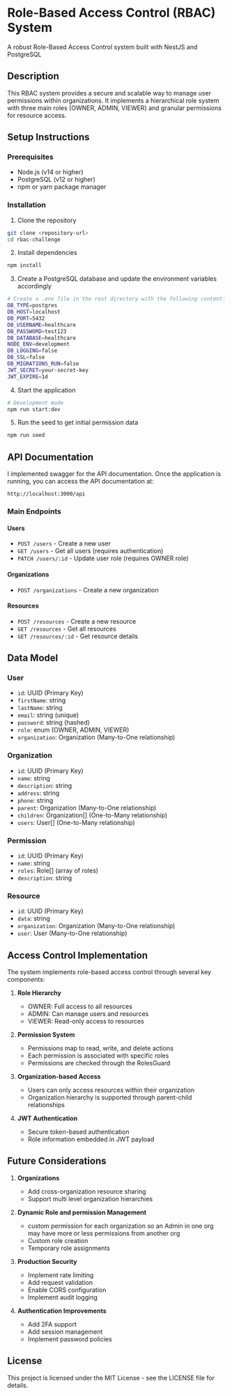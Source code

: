 # Role-Based Access Control (RBAC) System

A robust Role-Based Access Control system built with NestJS and PostgreSQL

## Description

This RBAC system provides a secure and scalable way to manage user permissions within organizations. It implements a hierarchical role system with three main roles (OWNER, ADMIN, VIEWER) and granular permissions for resource access.

## Setup Instructions

### Prerequisites

- Node.js (v14 or higher)
- PostgreSQL (v12 or higher)
- npm or yarn package manager

### Installation

1. Clone the repository

```bash
git clone <repository-url>
cd rbac-challenge
```

2. Install dependencies

```bash
npm install
```

3. Create a PostgreSQL database and update the environment variables accordingly

```bash
# Create a .env file in the root directory with the following content:
DB_TYPE=postgres
DB_HOST=localhost
DB_PORT=5432
DB_USERNAME=healthcare
DB_PASSWORD=test123
DB_DATABASE=healthcare
NODE_ENV=development
DB_LOGGING=false
DB_SSL=false
DB_MIGRATIONS_RUN=false
JWT_SECRET=your-secret-key
JWT_EXPIRE=1d
```

4. Start the application

```bash
# Development mode
npm run start:dev
```

5. Run the seed to get initial permission data

```bash
npm run seed
```

## API Documentation

I implemented swagger for the API documentation. Once the application is running, you can access the API documentation at:

```
http://localhost:3000/api
```

### Main Endpoints

#### Users

- `POST /users` - Create a new user
- `GET /users` - Get all users (requires authentication)
- `PATCH /users/:id` - Update user role (requires OWNER role)

#### Organizations

- `POST /organizations` - Create a new organization

#### Resources

- `POST /resources` - Create a new resource
- `GET /resources` - Get all resources
- `GET /resources/:id` - Get resource details

## Data Model

### User

- `id`: UUID (Primary Key)
- `firstName`: string
- `lastName`: string
- `email`: string (unique)
- `password`: string (hashed)
- `role`: enum (OWNER, ADMIN, VIEWER)
- `organization`: Organization (Many-to-One relationship)

### Organization

- `id`: UUID (Primary Key)
- `name`: string
- `description`: string
- `address`: string
- `phone`: string
- `parent`: Organization (Many-to-One relationship)
- `children`: Organization[] (One-to-Many relationship)
- `users`: User[] (One-to-Many relationship)

### Permission

- `id`: UUID (Primary Key)
- `name`: string
- `roles`: Role[] (array of roles)
- `description`: string

### Resource

- `id`: UUID (Primary Key)
- `data`: string
- `organization`: Organization (Many-to-One relationship)
- `user`: User (Many-to-One relationship)

## Access Control Implementation

The system implements role-based access control through several key components:

1. **Role Hierarchy**

   - OWNER: Full access to all resources
   - ADMIN: Can manage users and resources
   - VIEWER: Read-only access to resources

2. **Permission System**

   - Permissions map to read, write, and delete actions
   - Each permission is associated with specific roles
   - Permissions are checked through the RolesGuard

3. **Organization-based Access**

   - Users can only access resources within their organization
   - Organization hierarchy is supported through parent-child relationships

4. **JWT Authentication**
   - Secure token-based authentication
   - Role information embedded in JWT payload

## Future Considerations

1. **Organizations**

   - Add cross-organization resource sharing
   - Support multi level organization hierarchies

2. **Dynamic Role and permission Management**

   - custom permission for each organization so an Admin in one org may have more or less permissions from another org
   - Custom role creation
   - Temporary role assignments

3. **Production Security**

   - Implement rate limiting
   - Add request validation
   - Enable CORS configuration
   - Implement audit logging

4. **Authentication Improvements**
   - Add 2FA support
   - Add session management
   - Implement password policies

## License

This project is licensed under the MIT License - see the LICENSE file for details.
